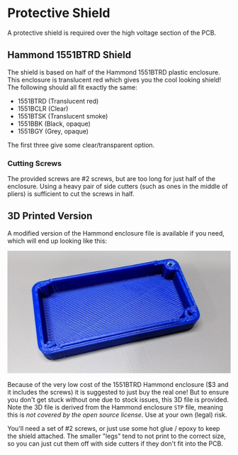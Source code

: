 # Protective Shield

A protective shield is required over the high voltage section of the PCB.

## Hammond 1551BTRD Shield

The shield is based on half of the Hammond 1551BTRD plastic enclosure. This enclosure is translucent red which gives
you the cool looking shield! The following should all fit exactly the same:

* 1551BTRD (Translucent red)
* 1551BCLR (Clear)
* 1551BTSK (Translucent smoke)
* 1551BBK (Black, opaque)
* 1551BGY (Grey, opaque)

The first three give some clear/transparent option.

### Cutting Screws

The provided screws are #2 screws, but are too long for just half of the enclosure. Using a heavy pair of side cutters
(such as ones in the middle of pliers) is sufficient to cut the screws in half.

## 3D Printed Version

A modified version of the Hammond enclosure file is available if you need, which will end up looking like this:

![](3dprint_example.jpg)

Because of the very low cost of the 1551BTRD Hammond enclosure ($3 and it includes the screws) it is suggested to just buy
the real one! But to ensure you don't get stuck without one due to stock issues, this 3D file is provided. Note the 3D file
is derived from the Hammond enclosure `STP` file, meaning this is *not covered by the open source license*. Use at your
own (legal) risk.

You'll need a set of #2 screws, or just use some hot glue / epoxy to keep the shield attached. The smaller "legs" tend to
not print to the correct size, so you can just cut them off with side cutters if they don't fit into the PCB.

